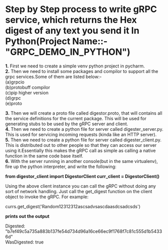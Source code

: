 # Step by Step process to write gRPC service, which returns the Hex digest of any text you send it In Python(Project Name::-"GRPC_DEMO_IN_PYTHON")  
          
   **1.** First we need to create a simple venv python project in pycharm.  
   **2.** Then we need to install some packages and compilor to support all the grpc services.Some of them are listed below:-  
         (a)grpcio  
         (b)protobuff compilor    
         (c)pip higher version    
         (d)grpc    
         (e)proto  
     
   **3.** Then we will create a proto file called digestor.proto, that will contains all the service definitions for the current package. This           will be used for generating stubs to be used by the gRPC server and client.  
   **4.** Then we need to create a python file for server called digester_server.py. This is used for servicing incoming requests (kinda like             an HTTP server).  
   **5.** Then we need to create a python file for server called digester_client.py. This is distributed out to other people so that they can             access our server using it.Essentially this makes the gRPC call as simple as calling a native function in the same code base itself.  
   **6.** With the server running in another console(but in the same virtualenv), fire up the python interpreter, and write the following:

**from digestor_client import DigestorClient
curr_client = DigestorClient()**   

Using the above client instance you can call the gRPC without doing any sort of network handling. Just call the get_digest function on the client object to invoke the gRPC. For example:

currs.get_digest('Random12312312ascsadvsascdaasdcsadcsds')

**prints out the output**  

Digested: "b7ef49c5a735a883b137fe54d734d96a16ce66ec9f1768f7c81c555d1b54336d"  
WasDigested: true
